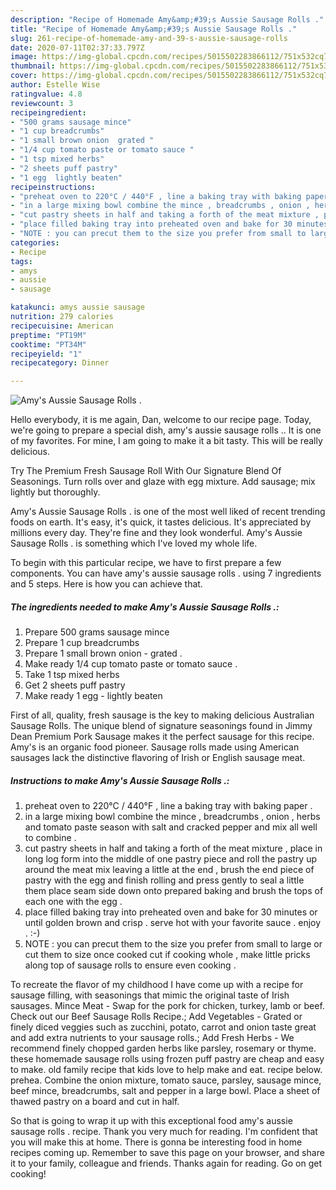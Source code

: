 ```yaml
---
description: "Recipe of Homemade Amy&amp;#39;s Aussie Sausage Rolls ."
title: "Recipe of Homemade Amy&amp;#39;s Aussie Sausage Rolls ."
slug: 261-recipe-of-homemade-amy-and-39-s-aussie-sausage-rolls
date: 2020-07-11T02:37:33.797Z
image: https://img-global.cpcdn.com/recipes/5015502283866112/751x532cq70/amys-aussie-sausage-rolls-recipe-main-photo.jpg
thumbnail: https://img-global.cpcdn.com/recipes/5015502283866112/751x532cq70/amys-aussie-sausage-rolls-recipe-main-photo.jpg
cover: https://img-global.cpcdn.com/recipes/5015502283866112/751x532cq70/amys-aussie-sausage-rolls-recipe-main-photo.jpg
author: Estelle Wise
ratingvalue: 4.8
reviewcount: 3
recipeingredient:
- "500 grams sausage mince"
- "1 cup breadcrumbs"
- "1 small brown onion  grated "
- "1/4 cup tomato paste or tomato sauce "
- "1 tsp mixed herbs"
- "2 sheets puff pastry"
- "1 egg  lightly beaten"
recipeinstructions:
- "preheat oven to 220°C / 440°F , line a baking tray with baking paper ."
- "in a large mixing bowl combine the mince , breadcrumbs , onion , herbs and tomato paste season with salt and cracked pepper and mix all well to combine ."
- "cut pastry sheets in half and taking a forth of the meat mixture , place in long log form into the middle of one pastry piece and roll the pastry up around the meat mix leaving a little at the end , brush the end piece of pastry with the egg and finish rolling and press gently to seal a little them place seam side down onto prepared baking and brush the tops of each one with the egg ."
- "place filled baking tray into preheated oven and bake for 30 minutes or until golden brown and crisp . serve hot with your favorite sauce . enjoy . :-)"
- "NOTE : you can precut them to the size you prefer from small to large or cut them to size once cooked cut if cooking whole , make little pricks along top of sausage rolls to ensure even cooking ."
categories:
- Recipe
tags:
- amys
- aussie
- sausage

katakunci: amys aussie sausage 
nutrition: 279 calories
recipecuisine: American
preptime: "PT19M"
cooktime: "PT34M"
recipeyield: "1"
recipecategory: Dinner

---
```



![Amy&#39;s Aussie Sausage Rolls .](https://img-global.cpcdn.com/recipes/5015502283866112/751x532cq70/amys-aussie-sausage-rolls-recipe-main-photo.jpg)

Hello everybody, it is me again, Dan, welcome to our recipe page. Today, we're going to prepare a special dish, amy&#39;s aussie sausage rolls .. It is one of my favorites. For mine, I am going to make it a bit tasty. This will be really delicious.

Try The Premium Fresh Sausage Roll With Our Signature Blend Of Seasonings. Turn rolls over and glaze with egg mixture. Add sausage; mix lightly but thoroughly.

Amy&#39;s Aussie Sausage Rolls . is one of the most well liked of recent trending foods on earth. It's easy, it's quick, it tastes delicious. It's appreciated by millions every day. They're fine and they look wonderful. Amy&#39;s Aussie Sausage Rolls . is something which I've loved my whole life.


To begin with this particular recipe, we have to first prepare a few components. You can have amy&#39;s aussie sausage rolls . using 7 ingredients and 5 steps. Here is how you can achieve that.

<!--inarticleads1-->

##### The ingredients needed to make Amy&#39;s Aussie Sausage Rolls .:

1. Prepare 500 grams sausage mince
1. Prepare 1 cup breadcrumbs
1. Prepare 1 small brown onion - grated .
1. Make ready 1/4 cup tomato paste or tomato sauce .
1. Take 1 tsp mixed herbs
1. Get 2 sheets puff pastry
1. Make ready 1 egg - lightly beaten


First of all, quality, fresh sausage is the key to making delicious Australian Sausage Rolls. The unique blend of signature seasonings found in Jimmy Dean Premium Pork Sausage makes it the perfect sausage for this recipe. Amy&#39;s is an organic food pioneer. Sausage rolls made using American sausages lack the distinctive flavoring of Irish or English sausage meat. 

<!--inarticleads2-->

##### Instructions to make Amy&#39;s Aussie Sausage Rolls .:

1. preheat oven to 220°C / 440°F , line a baking tray with baking paper .
1. in a large mixing bowl combine the mince , breadcrumbs , onion , herbs and tomato paste season with salt and cracked pepper and mix all well to combine .
1. cut pastry sheets in half and taking a forth of the meat mixture , place in long log form into the middle of one pastry piece and roll the pastry up around the meat mix leaving a little at the end , brush the end piece of pastry with the egg and finish rolling and press gently to seal a little them place seam side down onto prepared baking and brush the tops of each one with the egg .
1. place filled baking tray into preheated oven and bake for 30 minutes or until golden brown and crisp . serve hot with your favorite sauce . enjoy . :-)
1. NOTE : you can precut them to the size you prefer from small to large or cut them to size once cooked cut if cooking whole , make little pricks along top of sausage rolls to ensure even cooking .


To recreate the flavor of my childhood I have come up with a recipe for sausage filling, with seasonings that mimic the original taste of Irish sausages. Mince Meat - Swap for the pork for chicken, turkey, lamb or beef. Check out our Beef Sausage Rolls Recipe.; Add Vegetables - Grated or finely diced veggies such as zucchini, potato, carrot and onion taste great and add extra nutrients to your sausage rolls.; Add Fresh Herbs - We recommend finely chopped garden herbs like parsley, rosemary or thyme. these homemade sausage rolls using frozen puff pastry are cheap and easy to make. old family recipe that kids love to help make and eat. recipe below. prehea. Combine the onion mixture, tomato sauce, parsley, sausage mince, beef mince, breadcrumbs, salt and pepper in a large bowl. Place a sheet of thawed pastry on a board and cut in half. 

So that is going to wrap it up with this exceptional food amy&#39;s aussie sausage rolls . recipe. Thank you very much for reading. I'm confident that you will make this at home. There is gonna be interesting food in home recipes coming up. Remember to save this page on your browser, and share it to your family, colleague and friends. Thanks again for reading. Go on get cooking!
